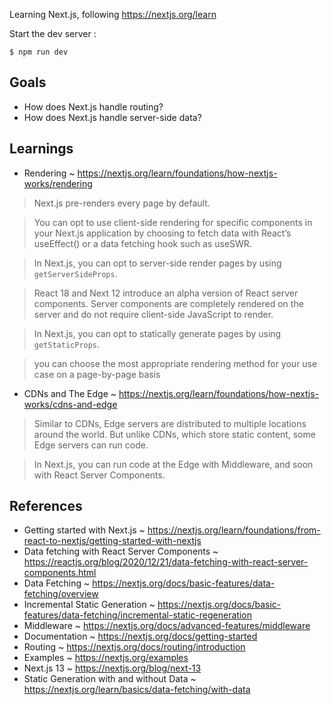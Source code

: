 Learning Next.js, following <https://nextjs.org/learn>

Start the dev server :
```
$ npm run dev
```

## Goals

- How does Next.js handle routing?
- How does Next.js handle server-side data?

## Learnings

- Rendering ~ <https://nextjs.org/learn/foundations/how-nextjs-works/rendering>

> Next.js pre-renders every page by default.

> You can opt to use client-side rendering for specific components in your
> Next.js application by choosing to fetch data with React’s useEffect() or a
> data fetching hook such as useSWR.

> In Next.js, you can opt to server-side render pages by using
> `getServerSideProps`.

> React 18 and Next 12 introduce an alpha version of React server components.
> Server components are completely rendered on the server and do not require
> client-side JavaScript to render.

> In Next.js, you can opt to statically generate pages by using
> `getStaticProps`.

> you can choose the most appropriate rendering method for your use case on a
> page-by-page basis

- CDNs and The Edge ~ <https://nextjs.org/learn/foundations/how-nextjs-works/cdns-and-edge>

> Similar to CDNs, Edge servers are distributed to multiple locations around
> the world. But unlike CDNs, which store static content, some Edge servers can
> run code.

> In Next.js, you can run code at the Edge with Middleware, and soon with React
> Server Components.

## References

- Getting started with Next.js ~ <https://nextjs.org/learn/foundations/from-react-to-nextjs/getting-started-with-nextjs>
- Data fetching with React Server Components ~ <https://reactjs.org/blog/2020/12/21/data-fetching-with-react-server-components.html>
- Data Fetching ~ <https://nextjs.org/docs/basic-features/data-fetching/overview>
- Incremental Static Generation ~ <https://nextjs.org/docs/basic-features/data-fetching/incremental-static-regeneration>
- Middleware ~ <https://nextjs.org/docs/advanced-features/middleware>
- Documentation ~ <https://nextjs.org/docs/getting-started>
- Routing ~ <https://nextjs.org/docs/routing/introduction>
- Examples ~ <https://nextjs.org/examples>
- Next.js 13 ~ <https://nextjs.org/blog/next-13>
- Static Generation with and without Data ~ <https://nextjs.org/learn/basics/data-fetching/with-data>
